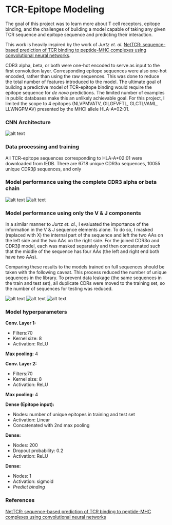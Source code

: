 # TCR-Epitope Modeling

The goal of this project was to learn more about T cell receptors, epitope binding, and the challenges of building a model capable of taking any given TCR sequence and epitope sequence and predicting their interaction.

This work is heavily inspired by the work of *Jurtz et. al.* [NetTCR: sequence-based prediction of TCR binding to peptide-MHC complexes using convolutional neural networks](https://www.biorxiv.org/content/10.1101/433706v1).

CDR3 alpha, beta, or both were one-hot encoded to serve as input to the first convolution layer. Corresponding epitope sequences were also one-hot encoded, rather than using the raw sequences. This was done to reduce the total number of features introduced to the model. The ultimate goal of building a predictive model of TCR-epitope binding would require the epitope sequence for *de novo* predictions. The limited number of examples in public databases make this an unlikely achievable goal. For this project, I limited the scope to 4 epitopes (NLVPMVATV, GILGFVFTL, GLCTLVAML, LLWNGPMAV) presented by the MHCI allele HLA-A\*02:01.

### CNN Architecture
![alt text](https://github.com/pjsample/TCR-Epitope_Modeling/blob/master/images/model_architecture.png "CNN architecture")

### Data processing and training
All TCR-epitope sequences corresponding to HLA-A\*02:01 were downloaded from IEDB. There are 6718 unique CDR3α sequences, 10055 unique CDR3β sequences, and only

### Model performance using the complete CDR3 alpha or beta chain
![alt text](https://github.com/pjsample/TCR-Epitope_Modeling/blob/master/images/full_a_or_b_cdr_model_performance.png "Complete alpha or beta models")
![alt text](https://github.com/pjsample/TCR-Epitope_Modeling/blob/master/images/full_a_or_b_cdr_f1_prec_rec_acc.png "Complete alpha or beta models")


### Model performance using only the V & J components
In a similar manner to *Jurtz et. al.*, I evaluated the importance of the information in the V & J sequence elements alone. To do so, I masked (replaced with X) the internal part of the sequence and left the two AAs on the left side and the two AAs on the right side. For the joined CDR3α and CDR3β model, each was masked separately and then concatenated such that the middle of the sequence has four AAs (the left and right end both have two AAs).

Comparing these results to the models trained on full sequences should be taken with the following caveat. This process reduced the number of unique sequences in the library. To prevent data leakage (the same sequences in the train and test set), all duplicate CDRs were moved to the training set, so the number of sequences for testing was reduced.

![alt text](https://github.com/pjsample/TCR-Epitope_Modeling/blob/master/images/alpha_vj_only.png "VJ-only alpha model")
![alt text](https://github.com/pjsample/TCR-Epitope_Modeling/blob/master/images/beta_vj_only.png "VJ-only beta model")
![alt text](https://github.com/pjsample/TCR-Epitope_Modeling/blob/master/images/full_chain_vj_only.png "VJ-only alpha & beta model")


### Model hyperparameters
**Conv. Layer 1:**  
- Filters:70
- Kernel size: 8
- Activation: ReLU  

**Max pooling:** 4

**Conv. Layer 2:**  
- Filters:70
- Kernel size: 8
- Activation: ReLU  

**Max pooling:** 4

**Dense (Epitope input):**  
- Nodes: number of unique epitopes in training and test set
- Activation: Linear
- Concatenated with 2nd max pooling  

**Dense:**  
- Nodes: 200
- Dropout probability: 0.2
- Activation: ReLU  

**Dense:**  
- Nodes: 1
- Activation: sigmoid
- *Predict binding*

### References
[NetTCR: sequence-based prediction of TCR binding to peptide-MHC complexes using convolutional neural networks](https://www.biorxiv.org/content/10.1101/433706v1)
